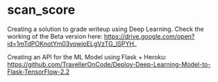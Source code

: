 # scan_score

Creating a solution to grade writeup using Deep Learning.
Check the working of the Beta version here:
https://drive.google.com/open?id=1mTdPOKnotYm03vowioELgVzTG_ISPYH_

Creating an API for the ML Model using Flask + Heroku:
https://github.com/TravellerOnCode/Deploy-Deep-Learning-Model-to-Flask-TensorFlow-2.2


